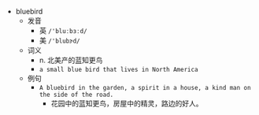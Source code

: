 - bluebird
  - 发音
    - 英 `/'bluːbɜːd/`
    - 美 `/'blubɝd/`
  - 词义
    - n. 北美产的蓝知更鸟
    - `a small blue bird that lives in North America`
  - 例句
    - `A bluebird in the garden, a spirit in a house, a kind man on the side of the road.`
      - 花园中的蓝知更鸟，房屋中的精灵，路边的好人。

